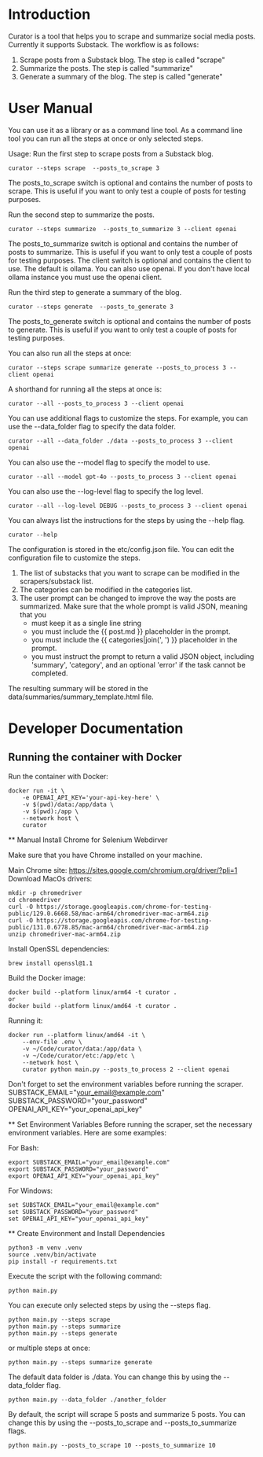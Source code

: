 # Introduction

Curator is a tool that helps you to scrape and summarize social media posts. Currently it supports Substack.
The workflow is as follows:
1. Scrape posts from a Substack blog. The step is called "scrape"
2. Summarize the posts. The step is called "summarize"
3. Generate a summary of the blog. The step is called "generate"

# User Manual

You can use it as a library or as a command line tool. As a command line tool you can run all the steps at once or only selected steps.

Usage:
Run the first step to scrape posts from a Substack blog.
```
curator --steps scrape  --posts_to_scrape 3
```
The posts_to_scrape switch is optional and contains the number of posts to scrape. This is useful if you want to only test a couple of posts for testing purposes.

Run the second step to summarize the posts.
```
curator --steps summarize  --posts_to_summarize 3 --client openai
```
The posts_to_summarize switch is optional and contains the number of posts to summarize. This is useful if you want to only test a couple of posts for testing purposes.
The client switch is optional and contains the client to use. The default is ollama. You can also use openai. If you don't have local ollama instance you must use the openai client.

Run the third step to generate a summary of the blog.
```
curator --steps generate  --posts_to_generate 3
```
The posts_to_generate switch is optional and contains the number of posts to generate. This is useful if you want to only test a couple of posts for testing purposes.

You can also run all the steps at once:
```
curator --steps scrape summarize generate --posts_to_process 3 --client openai
```
A shorthand for running all the steps at once is:
```
curator --all --posts_to_process 3 --client openai
```

You can use additional flags to customize the steps. For example, you can use the --data_folder flag to specify the data folder.
```
curator --all --data_folder ./data --posts_to_process 3 --client openai
```

You can also use the --model flag to specify the model to use.
```
curator --all --model gpt-4o --posts_to_process 3 --client openai
```

You can also use the --log-level flag to specify the log level.
```
curator --all --log-level DEBUG --posts_to_process 3 --client openai
``` 

You can always list the instructions for the steps by using the --help flag.
```
curator --help
```

The configuration is stored in the etc/config.json file. You can edit the configuration file to customize the steps.
1. The list of substacks that you want to scrape can be modified in the scrapers/substack list.
2. The categories can be modified in the categories list.
3. The user prompt can be changed to improve the way the posts are summarized. Make sure that the whole prompt is valid JSON, meaning that you 
    - must keep it as a single line string
    - you must include the {{ post.md }} placeholder in the prompt.
    - you must include the {{ categories|join(', ') }} placeholder in the prompt.
    - you must instruct the prompt to return a valid JSON object, including 'summary', 'category', and an optional 'error' if the task cannot be completed.

The resulting summary will be stored in the data/summaries/summary_template.html file.

# Developer Documentation

## Running the container with Docker

Run the container with Docker:
```
docker run -it \
    -e OPENAI_API_KEY='your-api-key-here' \
    -v $(pwd)/data:/app/data \
    -v $(pwd):/app \
    --network host \
    curator
```

** Manual Install Chrome for Selenium Webdirver

Make sure that you have Chrome installed on your machine.

Main Chrome site: https://sites.google.com/chromium.org/driver/?pli=1
Download MacOs drivers: 
```
mkdir -p chromedriver
cd chromedriver
curl -O https://storage.googleapis.com/chrome-for-testing-public/129.0.6668.58/mac-arm64/chromedriver-mac-arm64.zip
curl -O https://storage.googleapis.com/chrome-for-testing-public/131.0.6778.85/mac-arm64/chromedriver-mac-arm64.zip
unzip chromedriver-mac-arm64.zip
```

Install OpenSSL dependencies:
```
brew install openssl@1.1
```

Build the Docker image:
```
docker build --platform linux/arm64 -t curator .
or 
docker build --platform linux/amd64 -t curator .
```

Running it:
```
docker run --platform linux/amd64 -it \
    --env-file .env \
    -v ~/Code/curator/data:/app/data \
    -v ~/Code/curator/etc:/app/etc \
    --network host \
    curator python main.py --posts_to_process 2 --client openai
```

Don't forget to set the environment variables before running the scraper.
SUBSTACK_EMAIL="your_email@example.com"
SUBSTACK_PASSWORD="your_password"
OPENAI_API_KEY="your_openai_api_key"

** Set Environment Variables
Before running the scraper, set the necessary environment variables. Here are some examples:

For Bash:
```
export SUBSTACK_EMAIL="your_email@example.com"
export SUBSTACK_PASSWORD="your_password"
export OPENAI_API_KEY="your_openai_api_key"
```

For Windows:
```
set SUBSTACK_EMAIL="your_email@example.com"
set SUBSTACK_PASSWORD="your_password"
set OPENAI_API_KEY="your_openai_api_key"
```


** Create Environment and Install Dependencies
```
python3 -m venv .venv
source .venv/bin/activate
pip install -r requirements.txt
```
Execute the script with the following command:
```
python main.py
```

You can execute only selected steps by using the --steps flag.
```
python main.py --steps scrape
python main.py --steps summarize
python main.py --steps generate
```
or multiple steps at once:
```
python main.py --steps summarize generate
```
The default data folder is ./data. You can change this by using the --data_folder flag.
```
python main.py --data_folder ./another_folder
``` 
By default, the script will scrape 5 posts and summarize 5 posts. You can change this by using the --posts_to_scrape and --posts_to_summarize flags.
```
python main.py --posts_to_scrape 10 --posts_to_summarize 10
``` 

